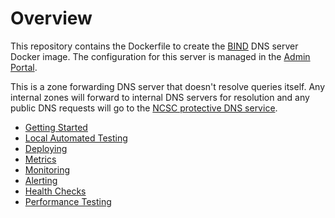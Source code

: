 # Overview

This repository contains the Dockerfile to create the [BIND](https://www.isc.org/bind/) DNS server Docker image. The configuration for this server is managed in the [Admin Portal](https://github.com/ministryofjustice/staff-device-dns-dhcp-admin).

This is a zone forwarding DNS server that doesn't resolve queries itself.
Any internal zones will forward to internal DNS servers for resolution and any public DNS requests will go to the [NCSC protective DNS service](https://ncsc.gov.uk/information/pdns).

- [Getting Started](./documentation/getting-started.md)
- [Local Automated Testing](/documentation/automated-testing.md)
- [Deploying](./documentation/deploying.md)
- [Metrics](./documentation/metrics.md)
- [Monitoring](./documentation/monitoring.md)
- [Alerting](./documentation/alerting.md)
- [Health Checks](./documentation/health-checks.md)
- [Performance Testing](./documentation/performance_benchmarks.md)
